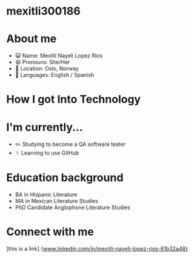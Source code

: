 # mexitli300186
# About me
- 😺 Name: Mexitli Nayeli Lopez Rios
- 😄 Pronouns: She/Her
- 📍 Location: Oslo, Norway
- 📣 Languages: English / Spanish 

# How I got Into Technology


# I'm currently...
- ✏️ Studying to become a QA software tester
- ✨ Learning to use GitHub

# Education background
- BA in Hispanic Literature
- MA in Mexican Literature Studies
- PhD Candidate Anglophone Literature Studies

# Connect with me
[this is a link] {www.linkedin.com/in/mexitli-nayeli-lopez-rios-61b32a48}
